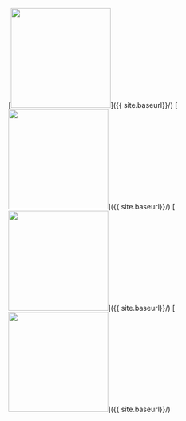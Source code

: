 [<img src="{{ site.baseurl}}/images/mascot.png" alt="" width="200" />]({{ site.baseurl}}/)
[<img src="{{ site.baseurl}}/images/exercise.png" alt="" width="200" />]({{ site.baseurl}}/)
[<img src="{{ site.baseurl}}/images/funfact.png" alt="" width="200" />]({{ site.baseurl}}/)
[<img src="{{ site.baseurl}}/images/note.png" alt="" width="200" />]({{ site.baseurl}}/)

